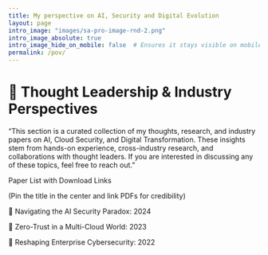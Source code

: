 ```yaml
---
title: My perspective on AI, Security and Digital Evolution
layout: page
intro_image: "images/sa-pro-image-rnd-2.png"
intro_image_absolute: true
intro_image_hide_on_mobile: false  # Ensures it stays visible on mobile
permalink: /pov/
---
```


# 🧠 Thought Leadership & Industry Perspectives 


“This section is a curated collection of my thoughts, research, and industry papers on AI, Cloud Security, and Digital Transformation. These insights stem from hands-on experience, cross-industry research, and collaborations with thought leaders. If you are interested in discussing any of these topics, feel free to reach out.” 

 
 

Paper List with Download Links 

 
 

(Pin the title in the center and link PDFs for credibility) 

📄 Navigating the AI Security Paradox: 2024 

📄 Zero-Trust in a Multi-Cloud World: 2023 

📄 Reshaping Enterprise Cybersecurity: 2022 
